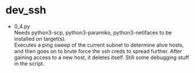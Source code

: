 # dev_ssh
- 0_4.py\
Needs python3-scp, python3-paramiko, python3-netifaces to be installed on target(s).\
Executes a ping sweep of the current subnet to determine alive hosts, and then goes on to brute force the ssh creds to spread further. After gaining access to a new host, it deletes itself. Still some debugging stuff in the script.
